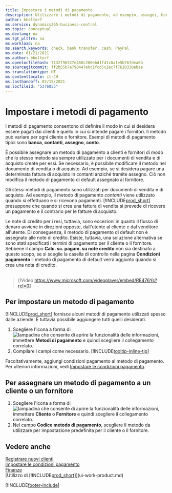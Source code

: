 ```yaml
---
title: Impostare i metodi di pagamento
description: Utilizzare i metodi di pagamento, ad esempio, assegni, bonifici, contanti o PayPal, per definire le modalità di pagamento di fatture di vendita e di acquisto.
author: bholtorf
ms.service: dynamics365-business-central
ms.topic: conceptual
ms.devlang: na
ms.tgt_pltfrm: na
ms.workload: na
ms.search.keywords: check, bank transfer, cash, PayPal
ms.date: 01/21/2021
ms.author: bholtorf
ms.openlocfilehash: 7132f96327e468c200ebd1f41c0a1e5b767dea6b
ms.sourcegitcommit: ff2b55b7e790447e0c1fcd5c2ec7f7610338ebaa
ms.translationtype: HT
ms.contentlocale: it-CH
ms.lasthandoff: 02/15/2021
ms.locfileid: "5376855"
---
```

# <a name="set-up-payment-methods"></a>Impostare i metodi di pagamento

I metodi di pagamento consentono di definire il modo in cui si desidera essere pagati dai clienti e quello in cui si intende pagare i fornitori. Il metodo può variare per ogni cliente o fornitore. Esempi di metodi di pagamento tipici sono **banca**, **contanti**, **assegno**, **conto**.

È possibile assegnare un metodo di pagamento a clienti e fornitori di modo che lo stesso metodo sia sempre utilizzato per i documenti di vendita e di acquisto create per essi. Se necessario, è possibile modificare il metodo nel documento di vendita o di acquisto. Ad esempio, se si desidera pagare una determinata fattura di acquisto in contanti anziché tramite assegno. Ciò non modifica il metodo di pagamento di default assegnato al fornitore.

Gli stessi metodi di pagamento sono utilizzati per documenti di vendita e di acquisto. Ad esempio, il metodo di pagamento _contanti_ viene utilizzato quando si effettuano e si ricevono pagamenti. [!INCLUDE[prod_short](includes/prod_short.md)] presuppone che quando si crea una fattura di vendita si prevede di ricevere un pagamento e il contrario per le fatture di acquisto.

Le note di credito per i resi, tuttavia, sono eccezioni in quanto il flusso di denaro avviene in direzioni opposte, dall'utente al cliente e dal venditore all'utente. Di conseguenza, il metodo di pagamento di default non è assegnato alle note di credito. Esiste, tuttavia, una soluzione alternativa se sono stati specificati i termini di pagamento per il cliente o il fornitore. Sebbene il campo **Calc. sc. pagam. su note credito** non sia destinato a questo scopo, se si sceglie la casella di controllo nella pagina **Condizioni pagamento** il metodo di pagamento di default verrà aggiunto quando si crea una nota di credito. <br><br>  

> [!Video https://www.microsoft.com/videoplayer/embed/RE476Ys?rel=0]

## <a name="to-set-up-a-payment-method"></a>Per impostare un metodo di pagamento

[!INCLUDE[prod_short](includes/prod_short.md)] fornisce alcuni metodi di pagamento utilizzati spesso dalle aziende. È tuttavia possibile aggiungere tutti quelli desiderati.

1. Scegliere l'icona a forma di ![lampadina che consente di aprire la funzionalità delle informazioni](media/ui-search/search_small.png "Informazioni sull'operazione che si desidera eseguire"), immettere **Metodi di pagamento** e quindi scegliere il collegamento correlato.
2. Compilare i campi come necessario. [!INCLUDE[tooltip-inline-tip](includes/tooltip-inline-tip_md.md)]

Facoltativamente, aggiungi condizioni pagamento al metodo di pagamento. Per ulteriori informazioni, vedi [Impostare le condizioni pagamento](finance-payment-terms.md).  

## <a name="to-assign-a-payment-method-to-a-customer-or-vendor"></a>Per assegnare un metodo di pagamento a un cliente o un fornitore

1. Scegliere l'icona a forma di ![lampadina che consente di aprire la funzionalità delle informazioni](media/ui-search/search_small.png "Informazioni sull'operazione che si desidera eseguire"), immettere **Cliente** o **Fornitore** e quindi scegliere il collegamento correlato.
2. Nel campo **Codice metodo di pagamento**, scegliere il metodo da utilizzare per impostazione predefinita per il cliente o il fornitore.

## <a name="see-also"></a>Vedere anche

[Registrare nuovi clienti](sales-how-register-new-customers.md)  
[Impostare le condizioni pagamento](finance-payment-terms.md)  
[Finanze](finance.md)  
[Utilizzo di [!INCLUDE[prod_short](includes/prod_short.md)]](ui-work-product.md)  


[!INCLUDE[footer-include](includes/footer-banner.md)]